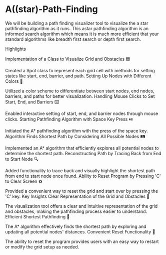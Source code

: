 # A((star)-Path-Finding
We will be building a path finding visualizer tool to visualize the a star pathfinding algorithm as it runs. This astar pathfinding algorithm is an informed search algorithm which means it is much more efficient that your standard algorithms like breadth first search or depth first search.

Highlights


Implementation of a Class to Visualize Grid and Obstacles 🟦

Created a Spot class to represent each grid cell with methods for setting states like start, end, barrier, and path.
Setting Up Nodes with Different Colors 🎨

Utilized a color scheme to differentiate between start nodes, end nodes, barriers, and paths for better visualization.
Handling Mouse Clicks to Set Start, End, and Barriers ⌨️

Enabled interactive setting of start, end, and barrier nodes through mouse clicks.
Starting Pathfinding Algorithm with Space Key Press ⏯️

Initiated the A* pathfinding algorithm with the press of the space key.
Algorithm Finds Shortest Path by Considering All Possible Nodes 🛤️

Implemented an A* algorithm that efficiently explores all potential nodes to determine the shortest path.
Reconstructing Path by Tracing Back from End to Start Node 🔍

Added functionality to trace back and visually highlight the shortest path from end to start node once found.
Ability to Reset Program by Pressing 'C' to Clear Screen ♻️

Provided a convenient way to reset the grid and start over by pressing the 'C' key.
Key Insights
Clear Representation of the Grid and Obstacles 🧩

The visualization tool offers a clear and intuitive representation of the grid and obstacles, making the pathfinding process easier to understand.
Efficient Shortest Pathfinding 🚀

The A* algorithm effectively finds the shortest path by exploring and updating all potential nodes' distances.
Convenient Reset Functionality 🔄

The ability to reset the program provides users with an easy way to restart or modify the grid setup as needed.
